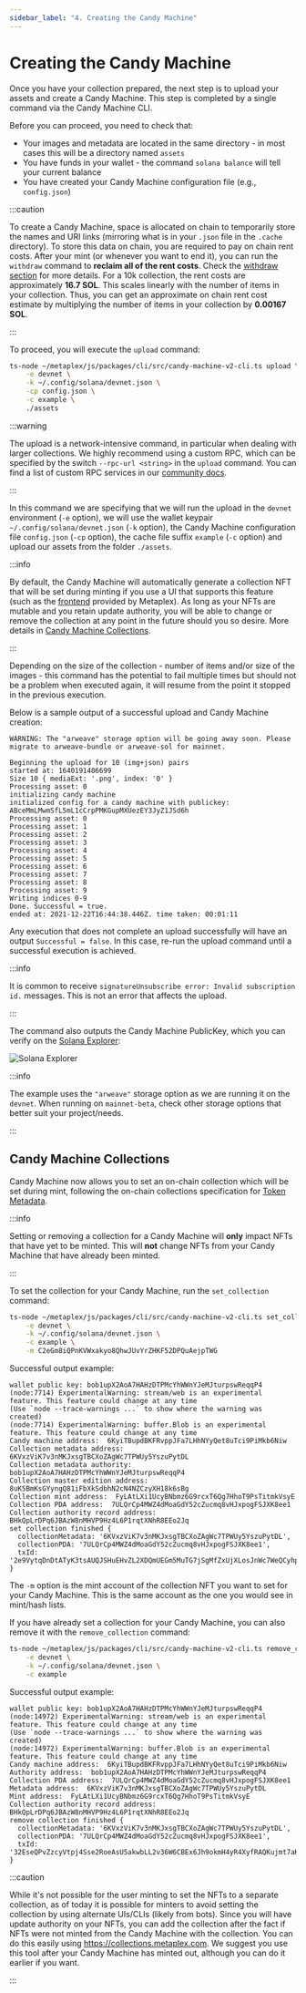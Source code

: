 ```yaml
---
sidebar_label: "4. Creating the Candy Machine"
---
```

# Creating the Candy Machine

Once you have your collection prepared, the next step is to upload your assets and create a Candy Machine. This step is completed by a single command via the Candy Machine CLI.

Before you can proceed, you need to check that:

- Your images and metadata are located in the same directory - in most cases this will be a directory named `assets`
- You have funds in your wallet - the command `solana balance` will tell your current balance
- You have created your Candy Machine configuration file (e.g., `config.json`)

:::caution

To create a Candy Machine, space is allocated on chain to temporarily store the names and URI links (mirroring what is in your `.json` file in the `.cache` directory). To store this data on chain, you are required to pay on chain rent costs. After your mint (or whenever you want to end it), you can run the `withdraw` command to **reclaim all of the rent costs**. Check the [withdraw section](./09-withdraw.md) for more details. For a 10k collection, the rent costs are approximately **16.7 SOL**. This scales linearly with the number of items in your collection. Thus, you can get an approximate on chain rent cost estimate by multiplying the number of items in your collection by **0.00167 SOL**.  

:::

To proceed, you will execute the `upload` command:

```bash
ts-node ~/metaplex/js/packages/cli/src/candy-machine-v2-cli.ts upload \
    -e devnet \
    -k ~/.config/solana/devnet.json \
    -cp config.json \
    -c example \
    ./assets
```

:::warning

The upload is a network-intensive command, in particular when dealing with larger collections. We highly recommend using a custom RPC, which can be specified by the switch `--rpc-url <string>` in the `upload` command. You can find a list of custom RPC services in our [community docs](../community.md#rpc).

:::

In this command we are specifying that we will run the upload in the `devnet` environment (`-e` option), we will use the wallet keypair `~/.config/solana/devnet.json` (`-k` option), the Candy Machine configuration file `config.json` (`-cp` option), the cache file suffix `example` (`-c` option) and upload our assets from the folder `./assets`.

:::info

By default, the Candy Machine will automatically generate a collection NFT that will be set during minting if you use a UI that supports this feature (such as the [frontend](./07-mint-frontend.md) provided by Metaplex). As long as your NFTs are mutable and you retain update authority, you will be able to change or remove the collection at any point in the future should you so desire. More details in [Candy Machine Collections](#candy-machine-collections).

:::

Depending on the size of the collection - number of items and/or size of the images - this command has the potential to fail multiple times but should not be a problem when executed again, it will resume from the point it stopped in the previous execution.

Below is a sample output of a successful upload and Candy Machine creation:

```
WARNING: The "arweave" storage option will be going away soon. Please migrate to arweave-bundle or arweave-sol for mainnet.

Beginning the upload for 10 (img+json) pairs
started at: 1640191406699
Size 10 { mediaExt: '.png', index: '0' }
Processing asset: 0
initializing candy machine
initialized config for a candy machine with publickey: ABceMmLMwmSfL5mL1cCrpPMKGupMXUezEY3JyZ1JSd6h
Processing asset: 0
Processing asset: 1
Processing asset: 2
Processing asset: 3
Processing asset: 4
Processing asset: 5
Processing asset: 6
Processing asset: 7
Processing asset: 8
Processing asset: 9
Writing indices 0-9
Done. Successful = true.
ended at: 2021-12-22T16:44:38.446Z. time taken: 00:01:11
```
Any execution that does not complete an upload successfully will have an output `Successful = false`. In this case, re-run the upload command until a successful execution is achieved.

:::info

It is common to receive `signatureUnsubscribe error: Invalid subscription id.` messages. This is not an error that affects the upload.

:::

The command also outputs the Candy Machine PublicKey, which you can verify on the [Solana Explorer](https://explorer.solana.com):

![Solana Explorer](./solana-explorer.png)

:::info

The example uses the `"arweave"` storage option as we are running it on the `devnet`. When running on `mainnet-beta`, check other storage options that better suit your project/needs.

:::


## Candy Machine Collections

Candy Machine now allows you to set an on-chain collection which will be set during mint, following the on-chain collections specification for [Token Metadata](../token-metadata/specification.md#collections).

:::info

Setting or removing a collection for a Candy Machine will **only** impact NFTs that have yet to be minted. This will **not** change NFTs from your Candy Machine that have already been minted.

:::

To set the collection for your Candy Machine, run the `set_collection` command:

```bash
ts-node ~/metaplex/js/packages/cli/src/candy-machine-v2-cli.ts set_collection \
    -e devnet \
    -k ~/.config/solana/devnet.json \
    -c example \
    -m C2eGm8iQPnKVWxakyo8QhwJUvYrZHKF52DPQuAejpTWG
```

Successful output example:
```
wallet public key: bob1upX2AoA7HAHzDTPMcYhWWnYJeMJturpswReqqP4
(node:7714) ExperimentalWarning: stream/web is an experimental feature. This feature could change at any time
(Use `node --trace-warnings ...` to show where the warning was created)
(node:7714) ExperimentalWarning: buffer.Blob is an experimental feature. This feature could change at any time
Candy machine address:  6KyiTBupdBKFRvppJFa7LHhNYyQet8uTci9PiMkb6Niw
Collection metadata address:  6KVxzViK7v3nMKJxsgTBCXoZAgWc7TPWUy5YszuPytDL
Collection metadata authority:  bob1upX2AoA7HAHzDTPMcYhWWnYJeMJturpswReqqP4
Collection master edition address:  8uK5BmKsGYyngQ81iFbXkSdbhN2cN4NZCzyXH18k6sBg
Collection mint address:  FyLAtLXi1UcyBNbmz6G9rcxT6Qg7HhoT9PsTitmkVsyE
Collection PDA address:  7ULQrCp4MWZ4dMoaGdY52cZucmq8vHJxpogFSJXK8ee1
Collection authority record address:  BHkQpLrDPq6JBAzW8nMHVP9Hz4L6P1rqtXNhR8EEo2Jq
set collection finished {
  collectionMetadata: '6KVxzViK7v3nMKJxsgTBCXoZAgWc7TPWUy5YszuPytDL',
  collectionPDA: '7ULQrCp4MWZ4dMoaGdY52cZucmq8vHJxpogFSJXK8ee1',
  txId: '2e9VytqDnDtATyK3tsAUQJSHuEHvZL2XDQmUEGm5MuTG7jSgMfZxUjXLosJnWc7WeQCyhpktZRJxpXFsN6rJDwPd'
}
```

The `-m` option is the mint account of the collection NFT you want to set for your Candy Machine. This is the same account as the one you would see in mint/hash lists.

If you have already set a collection for your Candy Machine, you can also remove it with the `remove_collection` command:

```bash
ts-node ~/metaplex/js/packages/cli/src/candy-machine-v2-cli.ts remove_collection \
    -e devnet \
    -k ~/.config/solana/devnet.json \
    -c example
```
Successful output example:
```
wallet public key: bob1upX2AoA7HAHzDTPMcYhWWnYJeMJturpswReqqP4
(node:14972) ExperimentalWarning: stream/web is an experimental feature. This feature could change at any time
(Use `node --trace-warnings ...` to show where the warning was created)
(node:14972) ExperimentalWarning: buffer.Blob is an experimental feature. This feature could change at any time
Candy machine address:  6KyiTBupdBKFRvppJFa7LHhNYyQet8uTci9PiMkb6Niw
Authority address:  bob1upX2AoA7HAHzDTPMcYhWWnYJeMJturpswReqqP4
Collection PDA address:  7ULQrCp4MWZ4dMoaGdY52cZucmq8vHJxpogFSJXK8ee1
Metadata address:  6KVxzViK7v3nMKJxsgTBCXoZAgWc7TPWUy5YszuPytDL
Mint address:  FyLAtLXi1UcyBNbmz6G9rcxT6Qg7HhoT9PsTitmkVsyE
Collection authority record address:  BHkQpLrDPq6JBAzW8nMHVP9Hz4L6P1rqtXNhR8EEo2Jq
remove collection finished {
  collectionMetadata: '6KVxzViK7v3nMKJxsgTBCXoZAgWc7TPWUy5YszuPytDL',
  collectionPDA: '7ULQrCp4MWZ4dMoaGdY52cZucmq8vHJxpogFSJXK8ee1',
  txId: '32EseQPvZzcyVtpj4Sse2RoeAsU5akwbLL2v36W6CBEx6Jh9okmH4yR4XyfRAQKujmt7aKvYJ4GjNhp7ddnowm7D'
}
```
:::caution

While it's not possible for the user minting to set the NFTs to a separate collection, as of today it is possible for minters to avoid setting the collection by using alternate UIs/CLIs (likely from bots). Since you will have update authority on your NFTs, you can add the collection after the fact if NFTs were not minted from the Candy Machine with the collection. You can do this easily using https://collections.metaplex.com. We suggest you use this tool after your Candy Machine has minted out, although you can do it earlier if you want. 

:::
